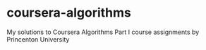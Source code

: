 # coursera-algorithms
My solutions to Coursera Algorithms Part I course assignments by Princenton University
